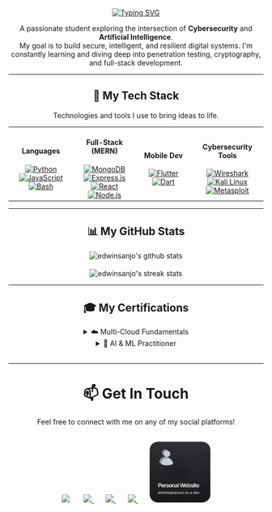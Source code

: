 <div align="center">
  <a href="https://git.io/typing-svg">
    <img src="https://readme-typing-svg.demolab.com?font=Fira+Code&weight=700&size=50&duration=3000&pause=01&color=d1d7e0&center=true&vCenter=true&multiline=true&width=770&height=135&lines=Hello+There%F0%9F%91%8B;I'm+Edwin+Sanjo+Soji" alt="Typing SVG" />
  </a>
</div>

<div align="center">
  <p align="center">
    A passionate student exploring the intersection of <b>Cybersecurity</b> and <b>Artificial Intelligence</b>. <br/> 
    My goal is to build secure, intelligent, and resilient digital systems. I'm constantly learning and diving deep into penetration testing, cryptography, and full-stack development.
  </p>
</div>

<hr>

<h2 align="center">🚀 My Tech Stack</h2>
<p align="center">
  Technologies and tools I use to bring ideas to life.
</p>
<table width="100%">
  <tr>
    <td align="center" width="180">
      <h4>Languages</h4>
      <a href="https://www.python.org" target="_blank" rel="noreferrer"><img src="https://img.shields.io/badge/Python-3776AB?style=for-the-badge&logo=python&logoColor=white" alt="Python"></a><br>
      <a href="https://developer.mozilla.org/en-US/docs/Web/JavaScript" target="_blank" rel="noreferrer"><img src="https://img.shields.io/badge/JavaScript-F7DF1E?style=for-the-badge&logo=javascript&logoColor=black" alt="JavaScript"></a><br>
      <a href="https://www.gnu.org/software/bash/" target="_blank" rel="noreferrer"><img src="https://img.shields.io/badge/Bash-4EAA25?style=for-the-badge&logo=gnubash&logoColor=white" alt="Bash"></a><br>
    </td>
    <td align="center" width="180">
      <h4>Full-Stack (MERN)</h4>
      <a href="https://www.mongodb.com/" target="_blank" rel="noreferrer"><img src="https://img.shields.io/badge/MongoDB-47A248?style=for-the-badge&logo=mongodb&logoColor=white" alt="MongoDB"></a><br>
      <a href="https://expressjs.com" target="_blank" rel="noreferrer"><img src="https://img.shields.io/badge/Express.js-000000?style=for-the-badge&logo=express&logoColor=white" alt="Express.js"></a><br>
      <a href="https://reactjs.org/" target="_blank" rel="noreferrer"><img src="https://img.shields.io/badge/React-61DAFB?style=for-the-badge&logo=react&logoColor=black" alt="React"></a><br>
      <a href="https://nodejs.org" target="_blank" rel="noreferrer"><img src="https://img.shields.io/badge/Node.js-339933?style=for-the-badge&logo=nodedotjs&logoColor=white" alt="Node.js"></a><br>
    </td>
    <td align="center" width="180">
      <h4>Mobile Dev</h4>
      <a href="https://flutter.dev" target="_blank" rel="noreferrer"><img src="https://img.shields.io/badge/Flutter-02569B?style=for-the-badge&logo=flutter&logoColor=white" alt="Flutter"></a><br>
      <a href="https://dart.dev" target="_blank" rel="noreferrer"><img src="https://img.shields.io/badge/Dart-0175C2?style=for-the-badge&logo=dart&logoColor=white" alt="Dart"></a><br>
    </td>
    <td align="center" width="180">
      <h4>Cybersecurity Tools</h4>
      <a href="https://www.wireshark.org/" target="_blank" rel="noreferrer"><img src="https://img.shields.io/badge/Wireshark-1679A7?style=for-the-badge&logo=wireshark&logoColor=white" alt="Wireshark"></a><br>
      <a href="https://www.kali.org/" target="_blank" rel="noreferrer"><img src="https://img.shields.io/badge/Kali%20Linux-557C94?style=for-the-badge&logo=kalilinux&logoColor=white" alt="Kali Linux"></a><br>
      <a href="https://www.metasploit.com/" target="_blank" rel="noreferrer"><img src="https://img.shields.io/badge/Metasploit-006275?style=for-the-badge" alt="Metasploit"></a><br>
    </td>
  </tr>
</table>

<hr>

<h2 align="center">📊 My GitHub Stats</h2>
<p align="center">
  <img align="center" src="https://github-readme-stats.vercel.app/api?username=edwinsanjo&show_icons=true&locale=en&theme=tokyonight&hide_border=true&count_private=true" alt="edwinsanjo's github stats" />
  <br><br>
  <img align="center" src="https://github-readme-streak-stats.herokuapp.com/?user=edwinsanjo&theme=tokyonight&hide_border=true" alt="edwinsanjo's streak stats" />
</p>

<hr>

<h2 align="center">🎓 My Certifications</h2>

<details>
  <summary align="center">☁️ Multi-Cloud Fundamentals</summary>
  <br>
  <div align="center">
    <table>
      <tr>
        <td align="center">
          <a href="https://www.credly.com/badges/39dc7ebd-4c71-4b7b-87a2-d2522dbd24fd/public_url">
            <img src="./badges/aws-cloud-practitioner.png" width="120" alt="AWS Badge"/>
          </a><br>
          <sub><b>AWS Cloud Practitioner</b></sub><br>
          <sub>🗓️ July 2025</sub>
        </td>
        <td align="center">
          <a href="https://learn.microsoft.com/en-us/credentials/certifications/azure-fundamentals/?practice-assessment-type=certification">
            <img src="./badges/azure-az900.png" width="120" alt="Azure Badge"/>
          </a><br>
          <sub><b>Azure Fundamentals</b></sub><br>
          <sub>🗓️ July 2025</sub>
        </td>
        <td align="center">
          <a href="https://www.credly.com/badges/47d30a2e-4695-4a34-ae8e-46739c3bcd27/public_url">
            <img src="./badges/cloud-digital-leader.png" width="120" alt="GCP Badge"/>
          </a><br>
          <sub><b>Cloud Digital Leader</b></sub><br>
          <sub>🗓️ July 2025</sub>
        </td>
        <td align="center">
          <a href="https://www.credly.com/badges/9bf9fc83-69c6-4d69-8230-49b0cf51a22b/public_url">
            <img src="./badges/comptia-cloud-essentials.png" width="120" alt="CompTIA Badge"/>
          </a><br>
          <sub><b>CompTIA Cloud+</b></sub><br>
          <sub>🗓️ July 2025</sub>
        </td>
        <td align="center">
          <a href="https://catalog-education.oracle.com/ords/certview/sharebadge?id=9F23EA9CDABD0403F2F461CCAE25400C9A6CA4C8B5529CF1E5AB80E75BB3C0FC">
            <img src="./badges/Oracle Cloud Infrastructure 2025 Certified Foundations Associate.png" width="120" alt="Oracle Badge"/>
          </a><br>
          <sub><b>OCI Foundations</b></sub><br>
          <sub>🗓️ August 2025</sub>
        </td>
      </tr>
    </table>
  </div>
</details>

<details>
  <summary align="center">🤖 AI & ML Practitioner</summary>
  <br>
  <div align="center">
    <table>
      <tr>
        <td align="center">
          <a href="https://www.credly.com/badges/9ed2757a-38a7-44b5-b274-84d2e0343896/public_url">
            <img src="./badges/aws-certified-ai-practitioner.png" width="120" alt="AWS Certified AI Practitioner"/>
          </a><br>
          <sub><b>AWS AI Practitioner</b></sub><br>
          <sub>🗓️ July 2025</sub>
        </td>
        <td align="center">
          <a href="https://learn.microsoft.com/en-us/users/kenangain/credentials/cda377724f75b0db?ref=https%3A%2F%2Fwww.credly.com%2F">
            <img src="./badges/azure-ai-fundamentals.png" width="120" alt="Azure AI Fundamentals (AI-900)"/>
          </a><br>
          <sub><b>Azure AI Fundamentals</b></sub><br>
          <sub>🗓️ July 2025</sub>
        </td>
        <td align="center">
          <a href="https://www.credly.com/badges/9a6ef02b-e4b6-4889-ad3e-499223bae832/public_url">
            <img src="./badges/generative-ai-leader-certification (1).png" width="120" alt="Google Generative AI Leader"/>
          </a><br>
          <sub><b>Google GenAI Leader</b></sub><br>
          <sub>🗓️ July 2025</sub>
        </td>
        <td align="center">
          <a href="https://catalog-education.oracle.com/ords/certview/sharebadge?id=8ECBEDDBF41A432652D2FE730242B5D2A27689B00914167AD35C9A59EB45AA2F">
            <img src="./badges/Oracle Cloud Infrastructure 2025 Certified AI Foundations Associate.png" width="120" alt="Oracle Cloud Infrastructure AI Foundations"/>
          </a><br>
          <sub><b>Oracle AI Foundations</b></sub><br>
          <sub>🗓️ August 2025</sub>
        </td>
        <td align="center">
          <img src="https://via.placeholder.com/120x120/1a1b27/FFFFFF?text=Soon" width="120" alt="Coming Soon"/>
          <br>
          <sub><b>Coming Soon</b></sub><br>
          <sub>-</sub>
        </td>
      </tr>
    </table>
  </div>
</details>
<br>
<hr>

<div align="center">
  <h1 align="center">📫 Get In Touch</h1>
  <p align="center">Feel free to connect with me on any of my social platforms!</p>
  <br>
  <a href="https://instagram.com/_edwin_12_" style="text-decoration: none;">
    <img src="https://bentos.jkominovic.dev/api/v1/bento-cards?url=https://instagram.com/_edwin_12_&size=square&rounded=12" width="120"/>
  </a>&nbsp;&nbsp;&nbsp;&nbsp;&nbsp;
  <a href="https://linkedin.com/in/edwin-sanjo-soji" >
    <img src="https://bentos.jkominovic.dev/api/v1/bento-cards?url=https://linkedin.com/in/edwin-sanjo-soji&size=square&rounded=12" width="120"/>
  </a>&nbsp;&nbsp;&nbsp;&nbsp;&nbsp;
  <a href="https://x.com/edwinsanjosoji">
    <img src="https://bentos.jkominovic.dev/api/v1/bento-cards?url=https://x.com/edwinsanjosoji&size=square&rounded=12" width="120"/>
  </a>&nbsp;&nbsp;&nbsp;&nbsp;&nbsp;
  <a href="https://discord.com/">
    <img src="https://bentos.jkominovic.dev/api/v1/bento-cards?url=https://discord.com/&size=square&rounded=12" width="120"/>
  </a>&nbsp;&nbsp;&nbsp;&nbsp;&nbsp;
  <a href="https://edwinsanjosoji.is-a.dev/">
    <img src="https://raw.githubusercontent.com/edwinsanjo/edwinsanjo/refs/heads/main/assets/Group2.png" width="120"/>
  </a>
</div>
